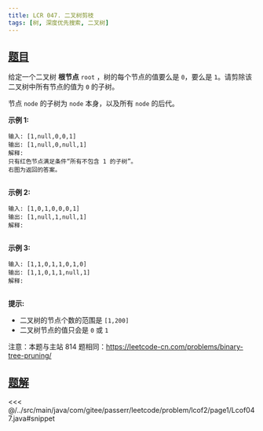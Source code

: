 ```yaml
---
title: LCR 047. 二叉树剪枝
tags: [树, 深度优先搜索, 二叉树]
---
```



## [题目](https://leetcode.cn/problems/pOCWxh/)
给定一个二叉树 **根节点** `root` ，树的每个节点的值要么是 `0`，要么是 `1`。请剪除该二叉树中所有节点的值为 `0` 的子树。

节点 `node` 的子树为 `node` 本身，以及所有 `node` 的后代。

**示例 1:**

```
输入: [1,null,0,0,1]
输出: [1,null,0,null,1] 
解释: 
只有红色节点满足条件“所有不包含 1 的子树”。
右图为返回的答案。


```

**示例 2:**

```
输入: [1,0,1,0,0,0,1]
输出: [1,null,1,null,1]
解释: 


```

**示例 3:**

```
输入: [1,1,0,1,1,0,1,0]
输出: [1,1,0,1,1,null,1]
解释: 


```

**提示:**

* 二叉树的节点个数的范围是 `[1,200]`
* 二叉树节点的值只会是 `0` 或 `1`

注意：本题与主站 814 题相同：<https://leetcode-cn.com/problems/binary-tree-pruning/>


## [题解](https://github.com/PasseRR/JavaLeetCode/blob/master/src/main/java/com/gitee/passerr/leetcode/problem/lcof2/page1/Lcof047.java)

<<< @/../src/main/java/com/gitee/passerr/leetcode/problem/lcof2/page1/Lcof047.java#snippet
